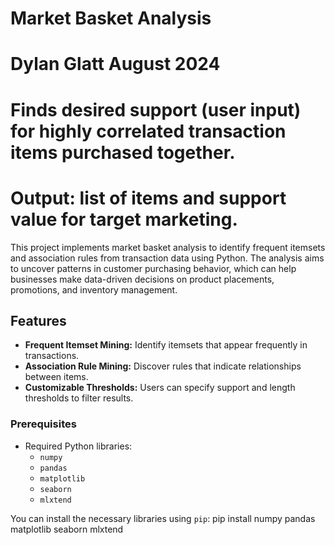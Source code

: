 # Market Basket Analysis
# Dylan Glatt August 2024
# Finds desired support (user input) for highly correlated transaction items purchased together. 
# Output: list of items and support value for target marketing.

This project implements market basket analysis to identify frequent itemsets and association rules from transaction data using Python. The analysis aims to uncover patterns in customer purchasing behavior, which can help businesses make data-driven decisions on product placements, promotions, and inventory management.

## Features
- **Frequent Itemset Mining:** Identify itemsets that appear frequently in transactions.
- **Association Rule Mining:** Discover rules that indicate relationships between items.
- **Customizable Thresholds:** Users can specify support and length thresholds to filter results.

### Prerequisites
- Required Python libraries:
  - `numpy`
  - `pandas`
  - `matplotlib`
  - `seaborn`
  - `mlxtend`

You can install the necessary libraries using `pip`:
pip install numpy pandas matplotlib seaborn mlxtend
